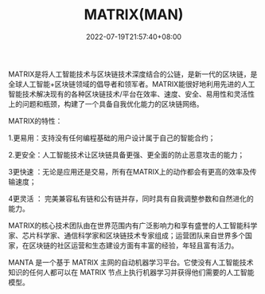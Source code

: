 ﻿---
weight: 
title: "MATRIX(MAN)"
description: "MATRIX是将人工智能技术与区块链技术深度结合的公链，是新一代的区块链，是全球人工智能+区块链领域的倡导者和领军者"
date: 2022-07-19T21:57:40+08:00
lastmod: 2022-07-19T16:45:40+08:00
draft: false
authors: ["seven"]
featuredImage: "matrixman.webp"
link: "https://www.matrix.io/"
tags: ["数字代币","MATRIX(MAN)"]
categories: ["navigation"]
navigation: ["数字代币"]
lightgallery: true
toc: true
pinned: false
recommend: false
recommend1: false
---
MATRIX是将人工智能技术与区块链技术深度结合的公链，是新一代的区块链，是全球人工智能+区块链领域的倡导者和领军者。MATRIX能很好地利用先进的人工智能技术解决现有的各种区块链技术/平台在效率、速度、安全、易用性和灵活性上的问题和瓶颈，构建了一个具备自我优化能力的区块链网络。

MATRIX的特性：

1.更易用：支持没有任何编程基础的用户设计属于自己的智能合约；

2.更安全：人工智能技术让区块链具备更强、更全面的防止恶意攻击的能力；

3更快速 ：无论是应用还是交易，所有在MATRIX上的动作都会有更高的效率及传输速度；

4更灵活 ： 完美兼容私有链和公有链并存，同时具有自我调整参数和自然进化的能力。

MATRIX的核心技术团队由在世界范围内有广泛影响力和享有盛誉的人工智能科学家、芯片科学家、通信科学家和区块链技术专家组成；运营团队来自世界多个国家，在区块链的社区运营和生态建设方面有丰富的经验，年轻且富有活力。

MANTA 是一个基于 MATRIX 主网的自动机器学习平台。它使没有人工智能技术知识的任何人都可以在 MATRIX 节点上执行机器学习并获得他们需要的人工智能模型。